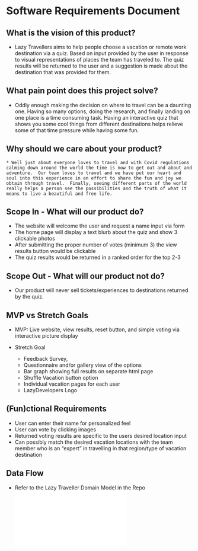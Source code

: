 # Software Requirements Document

## What is the vision of this product?

   * Lazy Travellers aims to help people choose a vacation or remote work destination via a quiz.  Based on input provided by the user in response to visual representations of places the team has traveled to.  The quiz results will be returned to the user and a suggestion is made about the destination that was provided for them.

## What pain point does this project solve?
   
   * Oddly enough making the decision on where to travel can be a daunting one.  Having so many options, doing the research, and finally landing on one place is a time consuming task.  Having an interactive quiz that shows you some cool things from different destinations helps relieve some of that time pressure while having some fun.

## Why should we care about your product?

	* Well just about everyone loves to travel and with Covid regulations calming down around the world the time is now to get out and about and adventure.  Our team loves to travel and we have put our heart and soul into this experience in an effort to share the fun and joy we obtain through travel.  Finally, seeing different parts of the world really helps a person see the possibilities and the truth of what it means to live a beautiful and free life.

## Scope In - What will our product do?

   * The website will welcome the user and request a name input via form 
   * The home page will display a text blurb about the quiz and show 3 clickable photos
   * After submitting the proper number of votes (minimum 3) the view results button would be clickable
   * The quiz results would be returned in a ranked order for the top 2-3

## Scope Out - What will our product not do?

* Our product will never sell tickets/experiences to destinations returned by the quiz.

## MVP vs Stretch Goals

   * MVP: Live website, view results, reset button, and simple voting via interactive picture display

   * Stretch Goal
     * Feedback Survey,
     * Questionnaire and/or gallery view of the options
     * Bar graph showing full results on separate html page
     * Shuffle Vacation button option
     * Individual vacation pages for each user
     * LazyDevelopers Logo

## (Fun)ctional Requirements

   * User can enter their name for personalized feel
   * User can vote by clicking images
   * Returned voting results are specific to the users desired location input
   * Can possibly match the desired vacation locations with the team member who is an “expert” in travelling in that region/type of vacation destination

## Data Flow

   * Refer to the Lazy Traveller Domain Model in the Repo ![Read Me](readme.md)

